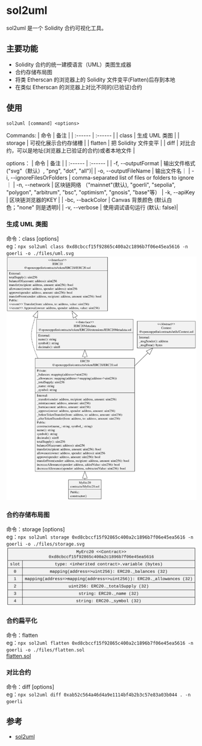 # sol2uml
sol2uml 是一个 Solidity 合约可视化工具。

## 主要功能
- Solidity 合约的统一建模语言（UML）类图生成器
- 合约存储布局图
- 将类 Etherscan 的浏览器上的 Solidity 文件变平(Flatten)后存到本地
- 在类似 Etherscan 的浏览器上对比不同的(已验证)合约


## 使用
`sol2uml [command] <options>`

Commands:
| 命令 | 备注 |
| :------ | :------ |
| class   | 生成 UML 类图 |
| storage   | 可视化展示合约存储槽 |
| flatten   | 把 Solidity 文件变平 |
| diff   | 对比合约，可以是地址(浏览器上已验证的合约)或者本地文件 |


options：
 | 命令 | 备注 |
 | :------ | :------ |
 | -f, --outputFormat <value>                     | 输出文件格式 ("svg"（默认）, "png", "dot", "all")|
 | -o, --outputFileName <value>                   | 输出文件名｜
 | -i, --ignoreFilesOrFolders <filesOrFolders>    | comma-separated list of files or folders to ignore｜
 | -n, --network <network>                        | 区块链网络 （"mainnet"(默认), "goerli", "sepolia", "polygon", "arbitrum", "bsc", "optimism", "gnosis", "base"等）
 | -k, --apiKey <key>                             | 区块链浏览器的KEY |
 | -bc, --backColor <color>                       | Canvas 背景颜色 (默认白色；"none" 则是透明)|
 | -v, --verbose                                  | 使用调试语句运行 (默认: false)|


### 生成 UML 类图  
命令：class [options] <fileFolderAddress>  
eg：`npx sol2uml class 0xd8cbccf15f92865c400a2c1896b7f06e45ea5616 -n goerli -o ./files/uml.svg` 
![预览](./files/uml.svg)

### 合约存储布局图  
命令：storage [options] <fileFolderAddress>  
eg：`npx sol2uml storage 0xd8cbccf15f92865c400a2c1896b7f06e45ea5616 -n goerli -o ./files/storage.svg`
![预览](./files/storage.svg)

### 合约扁平化  
命令：flatten <contractAddress>   
eg：`npx sol2uml flatten 0xd8cbccf15f92865c400a2c1896b7f06e45ea5616 -n goerli -o ./files/flatten.sol`  
[flatten.sol](./files/flatten.sol)

### 对比合约
命令：diff [options] <addressA> <fileFoldersAddress>  
eg：`npx sol2uml diff 0xab52c564a46d4a9e1114bf4b2b3c57e83a03b044 . -n goerli`

## 参考
- [sol2uml](https://github.com/naddison36/sol2uml)